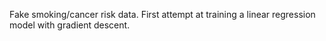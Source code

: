 Fake smoking/cancer risk data. First attempt at training a linear regression model with gradient descent. 
